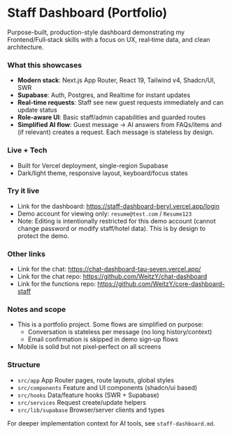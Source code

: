 # Staff Dashboard (Portfolio)

Purpose-built, production-style dashboard demonstrating my Frontend/Full‑stack skills with a focus on UX, real‑time data, and clean architecture.

### What this showcases
- **Modern stack**: Next.js App Router, React 19, Tailwind v4, Shadcn/UI, SWR
- **Supabase**: Auth, Postgres, and Realtime for instant updates
- **Real-time requests**: Staff see new guest requests immediately and can update status
- **Role-aware UI**: Basic staff/admin capabilities and guarded routes
- **Simplified AI flow**: Guest message → AI answers from FAQs/items and (if relevant) creates a request. Each message is stateless by design.

### Live + Tech
- Built for Vercel deployment, single-region Supabase
- Dark/light theme, responsive layout, keyboard/focus states

### Try it live
- Link for the dashboard: https://staff-dashboard-beryl.vercel.app/login
- Demo account for viewing only: `resume@test.com` / `Resume123`
- Note: Editing is intentionally restricted for this demo account (cannot change password or modify staff/hotel data). This is by design to protect the demo.

### Other links
- Link for the chat: https://chat-dashboard-tau-seven.vercel.app/
- Link for the chat repo: https://github.com/WeitzY/chat-dashboard
- Link for the functions repo: https://github.com/WeitzY/core-dashboard-staff 


### Notes and scope
- This is a portfolio project. Some flows are simplified on purpose:
  - Conversation is stateless per message (no long history/context)
  - Email confirmation is skipped in demo sign‑up flows
- Mobile is solid but not pixel‑perfect on all screens

### Structure
- `src/app` App Router pages, route layouts, global styles
- `src/components` Feature and UI components (shadcn/ui based)
- `src/hooks` Data/feature hooks (SWR + Supabase)
- `src/services` Request create/update helpers
- `src/lib/supabase` Browser/server clients and types

For deeper implementation context for AI tools, see `staff-dashboard.md`.
